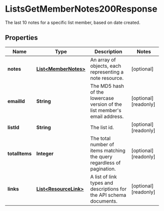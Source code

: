 

# ListsGetMemberNotes200Response

The last 10 notes for a specific list member, based on date created.

## Properties

| Name | Type | Description | Notes |
|------------ | ------------- | ------------- | -------------|
|**notes** | [**List&lt;MemberNotes&gt;**](MemberNotes.md) | An array of objects, each representing a note resource. |  [optional] |
|**emailId** | **String** | The MD5 hash of the lowercase version of the list member&#39;s email address. |  [optional] [readonly] |
|**listId** | **String** | The list id. |  [optional] [readonly] |
|**totalItems** | **Integer** | The total number of items matching the query regardless of pagination. |  [optional] [readonly] |
|**links** | [**List&lt;ResourceLink&gt;**](ResourceLink.md) | A list of link types and descriptions for the API schema documents. |  [optional] [readonly] |



